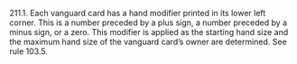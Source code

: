 211.1. Each vanguard card has a hand modifier printed in its lower left corner. This is a number preceded by a plus sign, a number preceded by a minus sign, or a zero. This modifier is applied as the starting hand size and the maximum hand size of the vanguard card’s owner are determined. See rule 103.5.